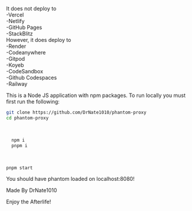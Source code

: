It does not deploy to <br>
-Vercel
<br>
-Netlify
<br>
-GitHub Pages
<br>
-StackBlitz
<br>
However, it does deploy to <br>
-Render
<br>
-Codeanywhere
<br>
-Gitpod
<br>
-Koyeb
<br>
-CodeSandbox
<br>
-Github Codespaces
<br>
-Railway
<br>

This is a Node JS application with npm packages. To run locally you must first run the following:
```bash
git clone https://github.com/DrNate1010/phantom-proxy
cd phantom-proxy
  ```
  <br>
  
```bash
  npm i
  pnpm i
  ```
  <br>

  ```bash
  pnpm start
  ```

You should have phantom loaded on localhost:8080!

Made By DrNate1010

Enjoy the Afterlife!

